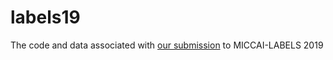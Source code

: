 # labels19

The code and data associated with [our submission](https://arxiv.org/abs/1908.06830) to MICCAI-LABELS 2019
